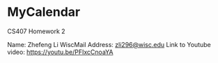 # MyCalendar
CS407 Homework 2

Name: Zhefeng Li
WiscMail Address: zli296@wisc.edu
Link to Youtube video: https://youtu.be/PFIxcCnoaYA
